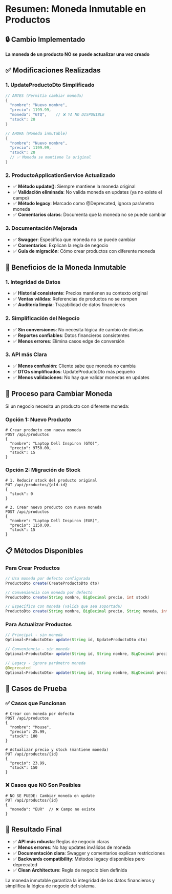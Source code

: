 # Resumen: Moneda Inmutable en Productos

## 🔒 Cambio Implementado

**La moneda de un producto NO se puede actualizar una vez creado**

## ✅ Modificaciones Realizadas

### 1. **UpdateProductoDto Simplificado**

```java
// ANTES (Permitía cambiar moneda)
{
  "nombre": "Nuevo nombre",
  "precio": 1199.99,
  "moneda": "GTQ",    // ❌ YA NO DISPONIBLE
  "stock": 20
}

// AHORA (Moneda inmutable)
{
  "nombre": "Nuevo nombre",
  "precio": 1199.99,
  "stock": 20
  // ✅ Moneda se mantiene la original
}
```

### 2. **ProductoApplicationService Actualizado**

- ✅ **Método update()**: Siempre mantiene la moneda original
- ✅ **Validación eliminada**: No valida moneda en updates (ya no existe el campo)
- ✅ **Método legacy**: Marcado como @Deprecated, ignora parámetro moneda
- ✅ **Comentarios claros**: Documenta que la moneda no se puede cambiar

### 3. **Documentación Mejorada**

- ✅ **Swagger**: Especifica que moneda no se puede cambiar
- ✅ **Comentarios**: Explican la regla de negocio
- ✅ **Guía de migración**: Cómo crear productos con diferente moneda

## 🎯 Beneficios de la Moneda Inmutable

### **1. Integridad de Datos**

- ✅ **Historial consistente**: Precios mantienen su contexto original
- ✅ **Ventas válidas**: Referencias de productos no se rompen
- ✅ **Auditoría limpia**: Trazabilidad de datos financieros

### **2. Simplificación del Negocio**

- ✅ **Sin conversiones**: No necesita lógica de cambio de divisas
- ✅ **Reportes confiables**: Datos financieros consistentes
- ✅ **Menos errores**: Elimina casos edge de conversión

### **3. API más Clara**

- ✅ **Menos confusión**: Cliente sabe que moneda no cambia
- ✅ **DTOs simplificados**: UpdateProductoDto más pequeño
- ✅ **Menos validaciones**: No hay que validar monedas en updates

## 🔄 Proceso para Cambiar Moneda

Si un negocio necesita un producto con diferente moneda:

### **Opción 1: Nuevo Producto**

```http
# Crear producto con nueva moneda
POST /api/productos
{
  "nombre": "Laptop Dell Inspiron (GTQ)",
  "precio": 9750.00,
  "stock": 15
}
```

### **Opción 2: Migración de Stock**

```http
# 1. Reducir stock del producto original
PUT /api/productos/{old-id}
{
  "stock": 0
}

# 2. Crear nuevo producto con nueva moneda
POST /api/productos
{
  "nombre": "Laptop Dell Inspiron (EUR)",
  "precio": 1150.00,
  "stock": 15
}
```

## 📋 Métodos Disponibles

### **Para Crear Productos**

```java
// Usa moneda por defecto configurada
ProductoDto create(CreateProductoDto dto)

// Conveniencia con moneda por defecto
ProductoDto create(String nombre, BigDecimal precio, int stock)

// Específico con moneda (valida que sea soportada)
ProductoDto create(String nombre, BigDecimal precio, String moneda, int stock)
```

### **Para Actualizar Productos**

```java
// Principal - sin moneda
Optional<ProductoDto> update(String id, UpdateProductoDto dto)

// Conveniencia - sin moneda
Optional<ProductoDto> update(String id, String nombre, BigDecimal precio, int stock)

// Legacy - ignora parámetro moneda
@Deprecated
Optional<ProductoDto> update(String id, String nombre, BigDecimal precio, String moneda, int stock)
```

## 🧪 Casos de Prueba

### **✅ Casos que Funcionan**

```http
# Crear con moneda por defecto
POST /api/productos
{
  "nombre": "Mouse",
  "precio": 25.99,
  "stock": 100
}

# Actualizar precio y stock (mantiene moneda)
PUT /api/productos/{id}
{
  "precio": 23.99,
  "stock": 150
}
```

### **❌ Casos que NO Son Posibles**

```http
# NO SE PUEDE: Cambiar moneda en update
PUT /api/productos/{id}
{
  "moneda": "EUR"  // ❌ Campo no existe
}
```

## 🚀 Resultado Final

- ✅ **API más robusta**: Reglas de negocio claras
- ✅ **Menos errores**: No hay updates inválidos de moneda
- ✅ **Documentación clara**: Swagger y comentarios explican restricciones
- ✅ **Backwards compatibility**: Métodos legacy disponibles pero deprecated
- ✅ **Clean Architecture**: Regla de negocio bien definida

La moneda inmutable garantiza la integridad de los datos financieros y simplifica la lógica de negocio del sistema.
